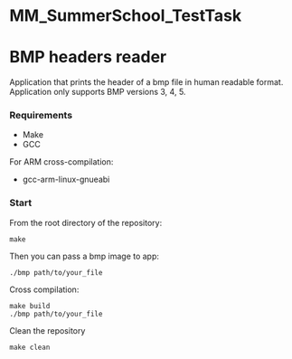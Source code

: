 # MM_SummerSchool_TestTask
# BMP headers reader
Application that prints the header of a bmp file in human readable format. Application only supports BMP versions 3, 4, 5.

### Requirements
- Make
- GCC
  
For ARM cross-compilation:
- gcc-arm-linux-gnueabi

### Start
From the root directory of the repository:
```
make
```
Then you can pass a bmp image to app:
```
./bmp path/to/your_file
```
Cross compilation:
```
make build
./bmp path/to/your_file
```
Clean the repository
```
make clean
```